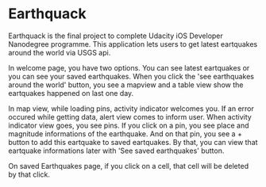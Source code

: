 # Earthquack

Earthquack is the final project to complete Udacity iOS Developer Nanodegree programme. This application lets users to get latest eartquakes around the world via USGS api. 

In welcome page, you have two options. You can see latest eartquakes or you can see your saved earthquakes. When you click the 'see earthquakes around the world' button, you see a mapview and a table view show the eartquakes happened on last one day. 

In map view, while loading pins, activity indicator welcomes you. If an error occured while getting data, alert view comes to inform user. When activity indicator view goes, you see pins. If you click on a pin, you see place and magnitude informations of the earthquake. And on that pin, you see a + button to add this eartquake to saved eartquakes. By that, you can view that eartquake informations later with 'See saved earthquakes' button.

On saved Earthquakes page, if you click on a cell, that cell will be deleted by that click.


